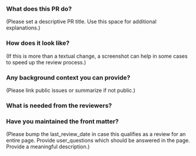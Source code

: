 ### What does this PR do?

(Please set a descriptive PR title. Use this space for additional explanations.)

### How does it look like?

(If this is more than a textual change, a screenshot can help in some cases to speed up the review process.)

### Any background context you can provide?

(Please link public issues or summarize if not public.)

### What is needed from the reviewers?

### Have you maintained the front matter?

(Please bump the last_review_date in case this qualifies as a review for an entire page. Provide user_questions which should be answered in the page. Provide a meaningful description.)

